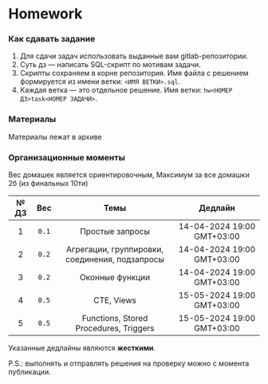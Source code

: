 # Homework

### Как сдавать задание

1. Для сдачи задач использовать выданные вам gitlab-репозитории.
2. Суть дз — написать SQL-скрипт по мотивам задачи.
3. Скрипты сохраняем в корне репозитория. Имя файла с решением формируется из имени ветки: `<ИМЯ ВЕТКИ>.sql`. 
4. Каждая ветка — это отдельное решение. Имя ветки: `hw<НОМЕР ДЗ>task<НОМЕР ЗАДАЧИ>`.


### Материалы

Материалы лежат в архиве

### Организационные моменты

Вес домашек является ориентировочным, Максимум за все домашки 2б (из финальных 10ти)

|  № ДЗ  |  Вес  |                      Темы                      |          Дедлайн           | 
|:------:|:-----:|:----------------------------------------------:|:--------------------------:|
|   1    | `0.1` |                Простые запросы                 | 14-04-2024 19:00 GMT+03:00 |
|   2    | `0.2` | Агрегации, группировки, соединения, подзапросы | 14-04-2024 19:00 GMT+03:00 |
|   3    | `0.2` |                Оконные функции                 | 14-04-2024 19:00 GMT+03:00 |
|   4    | `0.5` |                   CTE, Views                   | 15-05-2024 19:00 GMT+03:00 |
|   5    | `0.5` |     Functions, Stored Procedures, Triggers     | 15-05-2024 19:00 GMT+03:00 |

Указанные дедлайны являются **жесткими**.

P.S.: выполнять и отправлять решения на проверку можно с момента публикации.
